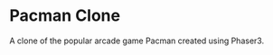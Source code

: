 # Pacman Clone
A clone of the popular arcade game Pacman created using Phaser3.

[](/screenshots/ss1.png)